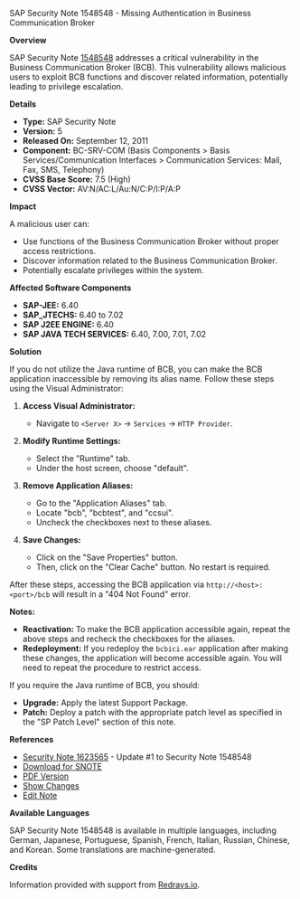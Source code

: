 SAP Security Note 1548548 - Missing Authentication in Business Communication Broker

**Overview**

SAP Security Note [1548548](https://me.sap.com/notes/1548548) addresses a critical vulnerability in the Business Communication Broker (BCB). This vulnerability allows malicious users to exploit BCB functions and discover related information, potentially leading to privilege escalation.

**Details**

- **Type:** SAP Security Note
- **Version:** 5
- **Released On:** September 12, 2011
- **Component:** BC-SRV-COM (Basis Components &gt; Basis Services/Communication Interfaces &gt; Communication Services: Mail, Fax, SMS, Telephony)
- **CVSS Base Score:** 7.5 (High)
- **CVSS Vector:** AV:N/AC:L/Au:N/C:P/I:P/A:P

**Impact**

A malicious user can:
- Use functions of the Business Communication Broker without proper access restrictions.
- Discover information related to the Business Communication Broker.
- Potentially escalate privileges within the system.

**Affected Software Components**

- **SAP-JEE:** 6.40
- **SAP_JTECHS:** 6.40 to 7.02
- **SAP J2EE ENGINE:** 6.40
- **SAP JAVA TECH SERVICES:** 6.40, 7.00, 7.01, 7.02

**Solution**

If you do not utilize the Java runtime of BCB, you can make the BCB application inaccessible by removing its alias name. Follow these steps using the Visual Administrator:

1. **Access Visual Administrator:**
   - Navigate to `<Server X>` → `Services` → `HTTP Provider`.
   
2. **Modify Runtime Settings:**
   - Select the "Runtime" tab.
   - Under the host screen, choose "default".

3. **Remove Application Aliases:**
   - Go to the "Application Aliases" tab.
   - Locate "bcb", "bcbtest", and "ccsui".
   - Uncheck the checkboxes next to these aliases.

4. **Save Changes:**
   - Click on the "Save Properties" button.
   - Then, click on the "Clear Cache" button. No restart is required.

After these steps, accessing the BCB application via `http://<host>:<port>/bcb` will result in a "404 Not Found" error.

**Notes:**

- **Reactivation:** To make the BCB application accessible again, repeat the above steps and recheck the checkboxes for the aliases.
- **Redeployment:** If you redeploy the `bcbici.ear` application after making these changes, the application will become accessible again. You will need to repeat the procedure to restrict access.

If you require the Java runtime of BCB, you should:

- **Upgrade:** Apply the latest Support Package.
- **Patch:** Deploy a patch with the appropriate patch level as specified in the "SP Patch Level" section of this note.

**References**

- [Security Note 1623565](https://me.sap.com/notes/1623565) - Update #1 to Security Note 1548548
- [Download for SNOTE](https://notesdownloads.sap.com/note/0040000017161982017)
- [PDF Version](https://userapps.support.sap.com/sap/support/sfm/notes/print/0001548548?language=en-US&token=5ED808B8E87F159F11EB133098980006)
- [Show Changes](https://me.sap.com/notesLatestChanges/0001548548/E/diff)
- [Edit Note](https://me.sap.com/notes/edit/0001548548)

**Available Languages**

SAP Security Note 1548548 is available in multiple languages, including German, Japanese, Portuguese, Spanish, French, Italian, Russian, Chinese, and Korean. Some translations are machine-generated.

**Credits**

Information provided with support from [Redrays.io](https://redrays.io).